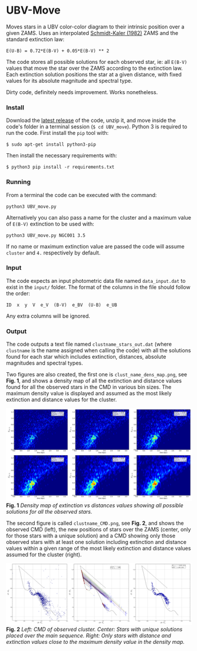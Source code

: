 UBV-Move
=============

Moves stars in a UBV color-color diagram to their intrinsic position over a
given ZAMS. Uses an interpolated [Schmidt-Kaler (1982)][1] ZAMS and the standard
extinction law:

    E(U-B) = 0.72*E(B-V) + 0.05*E(B-V) ** 2

The code stores all possible solutions for each observed star, ie: all `E(B-V)`
values that move the star over the ZAMS according to the extinction law. Each
extinction solution positions the star at a given distance, with fixed values
for its absolute magnitude and spectral type.

Dirty code, definitely needs improvement. Works nonetheless.

### Install

Download the [latest release][2] of the code, unzip it, and move inside the
code's folder in a terminal session (`$ cd UBV_move`). Python 3 is required
to run the code. First install the `pip` tool with:

    $ sudo apt-get install python3-pip

Then install the necessary requirements with:

    $ python3 pip install -r requirements.txt

### Running

From a terminal the code can be executed with the command:

    python3 UBV_move.py

Alternatively you can also pass a name for the cluster and a maximum value of
`E(B-V)` extinction to be used  with:

    python3 UBV_move.py NGC001 3.5

If no name or maximum extinction value are passed the code will assume `cluster`
and `4.` respectively by default.

### Input

The code expects an input photometric data file named `data_input.dat` to exist
in the `input/` folder. The format of the columns in the file should follow the
order:

    ID  x  y  V  e_V  (B-V)  e_BV  (U-B)  e_UB

Any extra columns will be ignored.

### Output

The code outputs a text file named `clustname_stars_out.dat` (where
`clustname` is the name assigned when calling the code) with all the solutions
found for each star which includes extinction, distances, absolute magnitudes
and spectral types.

Two figures are also created, the first one is `clust_name_dens_map.png`,
see **Fig. 1**, and shows a density map of all the extinction and distance
values found for all the observed stars in the CMD in various bin sizes. The
maximum density value is displayed and assumed as the most likely extinction and
distance values for the cluster.

![Output 1](modules/out1.png "Example density map.")
**Fig. 1** *Density map of extinction vs distances values showing all possible
solutions for all the observed stars.*

The second figure is called `clustname_CMD.png`, see **Fig. 2**, and shows the
observed CMD (left), the new positions of stars over the ZAMS (center, only for
those stars with a unique solution) and a CMD showing only those observed stars
with at least one solution including extinction and distance values within a
given range of the most likely extinction and distance values assumed for the
cluster (right).

![Output 2](modules/out2.png "Example CMDs.")
**Fig. 2** *Left: CMD of observed cluster. Center: Stars with unique solutions
placed over the main sequence. Right: Only stars with distance and extinction
values close to the maximum density value in the density map.*



[1]: http://www.fcaglp.unlp.edu.ar/~egiorgi/cumulos/herramientas/tracks/zams.txt
[2]: https://github.com/Gabriel-p/UBV_move/releases/latest